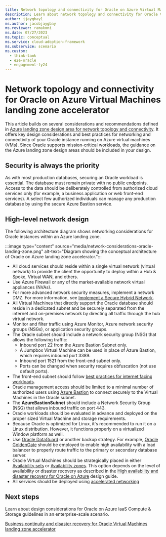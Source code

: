```yaml
---
title: Network topology and connectivity for Oracle on Azure Virtual Machines  landing zone accelerator
description: Learn about network topology and connectivity for Oracle Virtual Machines landing zone accelerator.
author: jjaygbay1
ms.author: jacobjaygbay
ms.reviewer: ramakoni
ms.date: 07/27/2023
ms.topic: conceptual
ms.service: cloud-adoption-framework
ms.subservice: scenario
ms.custom: 
  - think-tank
  - e2e-oracle
  - engagement-fy24
---
```


# Network topology and connectivity for Oracle on Azure Virtual Machines landing zone accelerator

This article builds on several considerations and recommendations defined in [Azure landing zone design area for network topology and connectivity](../../ready/landing-zone/design-area/network-topology-and-connectivity.md). It offers key design considerations and best practices for networking and connectivity of your Oracle instance running on Azure virtual machines (VMs). Since Oracle supports mission-critical workloads, the guidance on the Azure landing zone design areas should be included in your design.

## Security is always the priority

As with most production databases, securing an Oracle workload is essential.  The database must remain private with no public endpoints.  Access to the data should be deliberately controlled from authorized cloud services only (for example, a business application or web front-end services). A select few authorized individuals can manage any production database by using the secure Azure Bastion service.

## High-level network design

The following architecture diagram shows networking considerations for Oracle instances within an Azure landing zone.

:::image type="content" source="media/network-considerations-oracle-landing-zone.png" alt-text="Diagram showing the conceptual architecture of Oracle on Azure landing zone accelerator.":::

- All cloud services should reside within a single virtual network (virtual network) to provide the client the opportunity to deploy within a Hub & Spoke, Virtual WAN, and others.
- Use Azure Firewall or any of the market-available network virtual appliances (NVAs).
- For more advanced network security measures, implement a network DMZ. For more information, see [Implement a Secure Hybrid Network](https://learn.microsoft.com/azure/architecture/reference-architectures/dmz/secure-vnet-dmz).
- All Virtual Machines that directly support the Oracle database should reside in a dedicated subnet and be securely separated from the internet and on-premises network by directing all traffic through the hub virtual network.
- Monitor and filter traffic using Azure Monitor, Azure network security groups (NSGs), or application security groups.
- The Oracle subnet should include a network security group (NSG) that allows the following traffic:
  - Inbound port 22 from the Azure Bastion Subnet only.
  - A Jumpbox Virtual Machine can be used in place of Azure Bastion, which requires inbound port 3389.
  - Inbound port 1521 from the front-end subnet only.
  - Ports can be changed when security requires obfuscation (not use default ports). 
- The front-end subnet should follow [best practices for internet facing workloads](https://learn.microsoft.com/events/azure-iaas-day-2021/best-practices-securing-internet-facing-cloud-architecture-azure).
- Oracle management access should be limited to a minimal number of authorized users using [Azure Bastion](https://learn.microsoft.com/azure/bastion/) to connect securely to the Virtual Machines in the Oracle subnet.
- The **AzureBastionSubnet** should include a Network Security Group (NSG) that allows inbound traffic on port 443.
- Oracle workloads should be evaluated in advance and deployed on the proper sized Virtual Machine and storage requirements.
- Because Oracle is optimized for Linux, it's recommended to run it on a Linux distribution. However, it functions properly on a virtualized Window platform as well.
- Use [Oracle DataGuard](https://learn.microsoft.com/azure/virtual-machines/workloads/oracle/configure-oracle-dataguard) or another backup strategy. For example, [Oracle GoldenGate](https://docs.oracle.com/goldengate/c1230/gg-winux/GGCON/introduction-oracle-goldengate.htm) should be employed to enable high availability with a load balancer to properly route traffic to the primary or secondary database server.
- Oracle Virtual Machines should be strategically placed in either [Availability sets](https://learn.microsoft.com/azure/virtual-machines/availability-set-overview) or [Availability zones](https://learn.microsoft.com/azure/reliability/availability-zones-overview). This option depends on the level of availability or disaster recovery as described in the [High availability and disaster recovery for Oracle on Azure](https://learn.microsoft.com/azure/virtual-machines/workloads/oracle/oracle-disaster-recovery.md) design guide.
- All services should be deployed using [accelerated networking](https://learn.microsoft.com/azure/virtual-network/accelerated-networking-overview)

## Next steps

Learn about design considerations for Oracle on Azure IaaS Compute & Storage guidelines in an enterprise-scale scenario. 

[Business continuity and disaster recovery for Oracle Virtual Machines landing zone accelerator](oracle-disaster-recovery-oracle-landing-zone.md)
